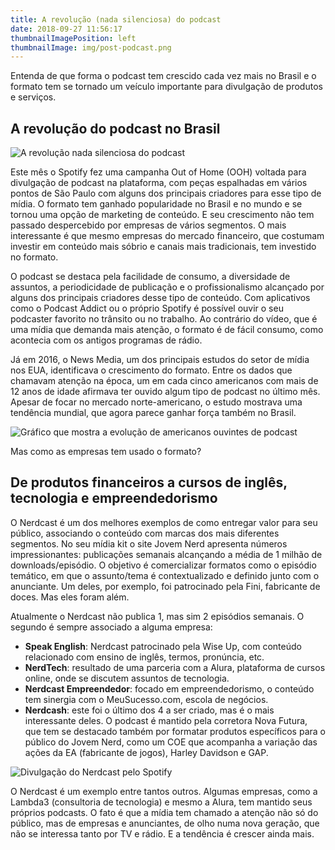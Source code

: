 ```yaml
---
title: A revolução (nada silenciosa) do podcast
date: 2018-09-27 11:56:17
thumbnailImagePosition: left
thumbnailImage: img/post-podcast.png
---
```


Entenda de que forma o podcast tem crescido cada vez mais no Brasil e o formato tem se tornado um veículo importante para divulgação de produtos e serviços.

<!--more-->

## A revolução do podcast no Brasil

![A revolução nada silenciosa do podcast](../../img/post-podcast.png "O crescimento do podcast")

Este mês o Spotify fez uma campanha Out of Home (OOH) voltada para divulgação de podcast na plataforma, com peças espalhadas em vários pontos de São Paulo com alguns dos principais criadores para esse tipo de mídia. O formato tem ganhado popularidade no Brasil e no mundo e se tornou uma opção de marketing de conteúdo. E seu crescimento não tem passado despercebido por empresas de vários segmentos. O mais interessante é que mesmo empresas do mercado financeiro, que costumam investir em conteúdo mais sóbrio e canais mais tradicionais, tem investido no formato.

O podcast se destaca pela facilidade de consumo, a diversidade de assuntos, a periodicidade de publicação e o profissionalismo alcançado por alguns dos principais criadores desse tipo de conteúdo. Com aplicativos como o Podcast Addict ou o próprio Spotify é possível ouvir o seu podcaster favorito no trânsito ou no trabalho. Ao contrário do vídeo, que é uma mídia que demanda mais atenção, o formato é de fácil consumo, como acontecia com os antigos programas de rádio.

Já em 2016, o News Media, um dos principais estudos do setor de mídia nos EUA, identificava o crescimento do formato. Entre os dados que chamavam atenção na época, um em cada cinco americanos com mais de 12 anos de idade afirmava ter ouvido algum tipo de podcast no último mês. Apesar de focar no mercado norte-americano, o estudo mostrava uma tendência mundial, que agora parece ganhar força também no Brasil.

![Gráfico que mostra a evolução de americanos ouvintes de podcast](../../img/podcastspew.jpg "Crescimento do percentual de americanos que ouviu podcast no último mês")

Mas como as empresas tem usado o formato?

## De produtos financeiros a cursos de inglês, tecnologia e empreendedorismo

O Nerdcast é um dos melhores exemplos de como entregar valor para seu público, associando o conteúdo com marcas dos mais diferentes segmentos. No seu mídia kit o site Jovem Nerd apresenta números impressionantes: publicações semanais alcançando a média de 1 milhão de downloads/episódio. O objetivo é comercializar formatos como o episódio temático, em que o assunto/tema é contextualizado e definido junto com o anunciante. Um deles, por exemplo, foi patrocinado pela Fini, fabricante de doces. Mas eles foram além.

Atualmente o Nerdcast não publica 1, mas sim 2 episódios semanais. O segundo é sempre associado a alguma empresa:

* **Speak English**: Nerdcast patrocinado pela Wise Up, com conteúdo relacionado com ensino de inglês, termos, pronúncia, etc.
* **NerdTech**: resultado de uma parceria com a Alura, plataforma de cursos online, onde se discutem assuntos de tecnologia.
* **Nerdcast Empreendedor**: focado em empreendedorismo, o conteúdo tem sinergia com o MeuSucesso.com, escola de negócios.
* **Nerdcash**: este foi o último dos 4 a ser criado, mas é o mais interessante deles. O podcast é mantido pela corretora Nova Futura, que tem se destacado também por formatar produtos específicos para o público do Jovem Nerd, como um COE que acompanha a variação das ações da EA (fabricante de jogos), Harley Davidson e GAP.

![Divulgação do Nerdcast pelo Spotify](../../img/spotify-nerdcast.jpg "Peça publicitária do Spotify divulgando o Nerdcast")

O Nerdcast é um exemplo entre tantos outros. Algumas empresas, como a Lambda3 (consultoria de tecnologia) e mesmo a Alura, tem mantido seus próprios podcasts. O fato é que a mídia tem chamado a atenção não só do público, mas de empresas e anunciantes, de olho numa nova geração, que não se interessa tanto por TV e rádio. E a tendência é crescer ainda mais.
